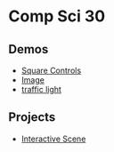 # Comp Sci 30

## Demos
- [Square Controls](squire)
- [Image](image)
- [traffic light](traffic)


## Projects
- [Interactive Scene](scene)